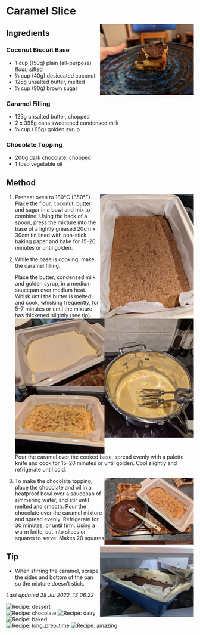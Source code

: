 # Caramel Slice

<img src="caramelslice/images/main.jpg" width="50%" align="right" />

## Ingredients

### Coconut Biscuit Base

- 1 cup (150g) plain (all-purpose) flour, sifted
- ½ cup (40g) desiccated coconut
- 125g unsalted butter, melted
- ½ cup (90g) brown sugar

### Caramel Filling

- 125g unsalted butter, chopped
- 2 x 395g cans sweetened condensed milk
- ⅓ cup (115g) golden syrup

### Chocolate Topping

- 200g dark chocolate, chopped
- 1 tbsp vegetable oil



## Method

<img src="caramelslice/images/1.jpg" width="50%" align="right" />

1. Preheat oven to 180°C (350°F). Place the flour, coconut, butter and sugar in a bowl and mix to combine. Using the back of a spoon, press the mixture into the base of a lightly greased 20cm x 30cm tin lined with non-stick baking paper and bake for 15–20 minutes or until golden.

    <img src="caramelslice/images/2.jpg" width="50%" align="right" />

2. While the base is cooking, make the caramel filling.
    
	<img src="caramelslice/images/3.jpg" width="50%" align="right" />
	
    Place the butter, condensed milk and golden syrup, in a medium saucepan over medium heat. Whisk until the butter is melted and cook, whisking frequently, for 5–7 minutes or until the mixture has thickened slightly (see tip). 

    <img src="caramelslice/images/4.jpg" width="50%" align="right" />

    Pour the caramel over the cooked base, spread evenly with a palette knife and cook for 15–20 minutes or until golden. Cool slightly and refrigerate until cold.

    <img src="caramelslice/images/5.jpg" width="50%" align="right" />

3. To make the chocolate topping, place the chocolate and oil in a heatproof bowl over a saucepan of simmering water, and stir until melted and smooth. Pour the chocolate over the caramel mixture and spread evenly. Refrigerate for 30 minutes, or until firm. Using a warm knife, cut into slices or squares to serve. Makes 20 squares

<img src="caramelslice/images/6.jpg" width="50%" align="right" />

## Tip
- When stirring the caramel, scrape the sides and bottom of the pan so the mixture doesn’t stick.

*Last updated 28 Jul 2022, 13:06:22*

![Recipe: dessert](https://img.shields.io/badge/tag-dessert-blue.svg) ![Recipe: chocolate](https://img.shields.io/badge/tag-chocolate-blue.svg) ![Recipe: dairy](https://img.shields.io/badge/tag-dairy-blue.svg) ![Recipe: baked](https://img.shields.io/badge/tag-baked-blue.svg) ![Recipe: long_prep_time](https://img.shields.io/badge/tag-long_prep_time-blue.svg) ![Recipe: amazing](https://img.shields.io/badge/tag-amazing-blue.svg)
